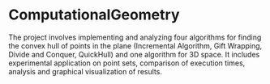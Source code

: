 # ComputationalGeometry
The project involves implementing and analyzing four algorithms for finding the convex hull of points in the plane (Incremental Algorithm, Gift Wrapping, Divide and Conquer, QuickHull) and one algorithm for 3D space. It includes experimental application on point sets, comparison of execution times, analysis and graphical visualization of results.
